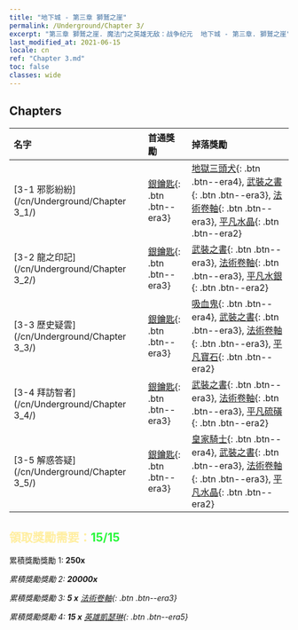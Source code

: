 ```yaml
---
title: "地下城 - 第三章 獅鷲之崖"
permalink: /Underground/Chapter 3/
excerpt: "第三章 獅鷲之崖. 魔法门之英雄无敌：战争纪元  地下城 - 第三章. 獅鷲之崖"
last_modified_at: 2021-06-15
locale: cn
ref: "Chapter 3.md"
toc: false
classes: wide
---
```


## Chapters

  | 名字 |  首通獎勵 | 掉落獎勵 |
  |:------------|:------------|:------------| 
  | [3-1 邪影紛紛](/cn/Underground/Chapter 3_1/) | [銀鑰匙](/cn/Items/con_693/){: .btn .btn--era3} | [地獄三頭犬](/cn/Items/unt_228/){: .btn .btn--era4}, [武裝之書](/cn/Items/mat_18/){: .btn .btn--era3}, [法術卷軸](/cn/Items/con_694/){: .btn .btn--era3}, [平凡水晶](/cn/Items/mat_11/){: .btn .btn--era2} |
  | [3-2 龍之印記](/cn/Underground/Chapter 3_2/) | [銀鑰匙](/cn/Items/con_693/){: .btn .btn--era3} | [武裝之書](/cn/Items/mat_18/){: .btn .btn--era3}, [法術卷軸](/cn/Items/con_694/){: .btn .btn--era3}, [平凡水銀](/cn/Items/mat_8/){: .btn .btn--era2} |
  | [3-3 歷史疑雲](/cn/Underground/Chapter 3_3/) | [銀鑰匙](/cn/Items/con_693/){: .btn .btn--era3} | [吸血鬼](/cn/Items/unt_211/){: .btn .btn--era4}, [武裝之書](/cn/Items/mat_18/){: .btn .btn--era3}, [法術卷軸](/cn/Items/con_694/){: .btn .btn--era3}, [平凡寶石](/cn/Items/mat_10/){: .btn .btn--era2} |
  | [3-4 拜訪智者](/cn/Underground/Chapter 3_4/) | [銀鑰匙](/cn/Items/con_693/){: .btn .btn--era3} | [武裝之書](/cn/Items/mat_18/){: .btn .btn--era3}, [法術卷軸](/cn/Items/con_694/){: .btn .btn--era3}, [平凡硫磺](/cn/Items/mat_9/){: .btn .btn--era2} |
  | [3-5 解惑答疑](/cn/Underground/Chapter 3_5/) | [銀鑰匙](/cn/Items/con_693/){: .btn .btn--era3} | [皇家騎士](/cn/Items/unt_195/){: .btn .btn--era4}, [武裝之書](/cn/Items/mat_18/){: .btn .btn--era3}, [法術卷軸](/cn/Items/con_694/){: .btn .btn--era3}, [平凡水晶](/cn/Items/mat_11/){: .btn .btn--era2} |


## <span style="color: #ffeea0">   領取獎勵需要：</span><span style="color: #27f73a">15/15</span>

 累積獎勵獎勵 1:  **250x** <i class="fas fa-gem"/>

 累積獎勵獎勵 2:  **20000x** <i class="fas fa-coins"/>

 累積獎勵獎勵 3: **5 x** [法術卷軸](/cn/Items/con_694/){: .btn .btn--era3}

 累積獎勵獎勵 4: **15 x** [英雄凱瑟琳](/cn/Items/her_361/){: .btn .btn--era5}

